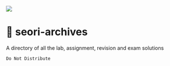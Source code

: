 ![](https://img.shields.io/badge/-zes1092-blueviolet)
# 🌹 seori-archives

A directory of all the lab, assignment, revision and exam solutions

```
Do Not Distribute
```
